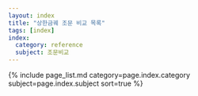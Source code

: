 ```yaml
---
layout: index
title: "상한금궤 조문 비교 목록"
tags: [index]
index:
  category: reference
  subject: 조문비교
---
```



{% include page_list.md category=page.index.category subject=page.index.subject sort=true %}
